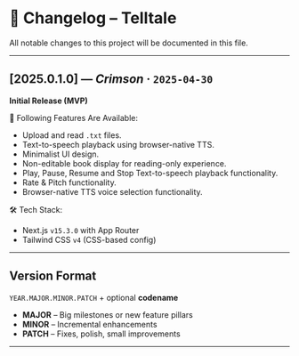 # 📜 Changelog – Telltale

All notable changes to this project will be documented in this file.

---

## [2025.0.1.0] — _Crimson_ · `2025-04-30`

**Initial Release (MVP)**

🎉 Following Features Are Available:

- Upload and read `.txt` files.
- Text-to-speech playback using browser-native TTS.
- Minimalist UI design.
- Non-editable book display for reading-only experience.
- Play, Pause, Resume and Stop Text-to-speech playback functionality.
- Rate & Pitch functionality.
- Browser-native TTS voice selection functionality.

🛠️ Tech Stack:

- Next.js `v15.3.0` with App Router
- Tailwind CSS `v4` (CSS-based config)

---

## Version Format

`YEAR.MAJOR.MINOR.PATCH` + optional **codename**

- **MAJOR** – Big milestones or new feature pillars
- **MINOR** – Incremental enhancements
- **PATCH** – Fixes, polish, small improvements

---
